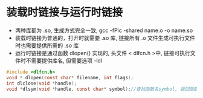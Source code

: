 # 装载时链接与运行时链接
- 两种库都为 .so, 生成方式完全一致, gcc -fPic -shared name.o -o name.so
- 装载时链接为普通的，打开时就需要 .so 库, 链接所有 .o 文件生成可执行文件时也需要提供所需的 .so 库
- 运行时链接是通过函数 dlopen() 实现的, 头文件 < dlfcn.h >中, 链接可执行文件时不需要提供库名, 但需要选项 -ldl
```c
#include <dlfcn.h>
void * dlopen(const char* filename, int flags);
int dlclose(void *handle);
void *dlsym(void *handle, const char* symbol);//查找函数名symbol, 返回函数指针
```

